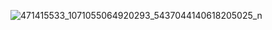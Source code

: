 
![471415533_1071055064920293_5437044140618205025_n](https://github.com/user-attachments/assets/aef80c41-4cc5-4bae-bcdd-4d008f89b930)
